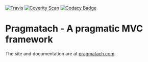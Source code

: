 [![Travis](https://travis-ci.org/teverett/Pragmatach.svg?branch=master)](https://travis-ci.org/search/pragmatach)
[![Coverity Scan](https://scan.coverity.com/projects/1641/badge.svg)](https://scan.coverity.com/projects/teverett-pragmatach)
[![Codacy Badge](https://api.codacy.com/project/badge/Grade/80eaf76544644808a650c7f329b94369)](https://www.codacy.com/app/teverett/Pragmatach?utm_source=github.com&amp;utm_medium=referral&amp;utm_content=teverett/Pragmatach&amp;utm_campaign=Badge_Grade)

Pragmatach - A pragmatic MVC framework
==========

The site and documentation are at [pragmatach.com](http://www.pragmatach.com/).
